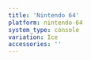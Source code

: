 ```yaml
---
title: 'Nintendo 64'
platform: nintendo-64
system_type: console
variation: Ice
accessories: ''
---
```

